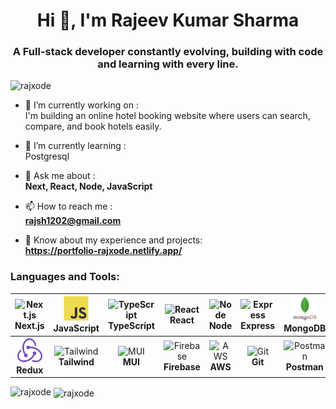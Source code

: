 <h1 align="center">Hi 👋, I'm Rajeev Kumar Sharma</h1>
<h3 align="center">A Full-stack developer constantly evolving, building with code and learning with every line.</h3>

<p align="left"> <img src="https://komarev.com/ghpvc/?username=rajxode&label=Profile%20views&color=0e75b6&style=flat" alt="rajxode" /> </p>

- 🔭 I’m currently working on :
  <br />
  I'm building an online hotel booking website where users can search, compare, and book hotels easily.

- 🌱 I’m currently learning :
  <br />
  Postgresql

- 💬 Ask me about :
  <br />
  **Next, React, Node, JavaScript**

- 📫 How to reach me :
  <br />
  **rajsh1202@gmail.com**

- 📄 Know about my experience and projects:
  <br />
  **https://portfolio-rajxode.netlify.app/**

<h3 align="left">Languages and Tools:</h3>

| <div align="center"> <img src="https://static-00.iconduck.com/assets.00/nextjs-icon-1024x1024-5et230l7.png" alt="Next.js" width="40" height="40"> <br> <strong>Next.js</strong> </div> | <div align="center"> <img src="https://raw.githubusercontent.com/devicons/devicon/master/icons/javascript/javascript-original.svg" alt="JavaScript" width="40" height="40"> <br> <strong>JavaScript</strong> </div> | <div align="center"> <img src="https://upload.wikimedia.org/wikipedia/commons/4/4c/Typescript_logo_2020.svg" alt="TypeScript" width="40" height="40"> <br> <strong>TypeScript</strong> </div> | <div align="center"> <img src="https://static-00.iconduck.com/assets.00/react-icon-2048x2048-o8k3ymqa.png" alt="React" width="40" height="40"> <br> <strong>React</strong> </div> | <div align="center"> <img src="https://w7.pngwing.com/pngs/452/24/png-transparent-js-logo-node-logos-and-brands-icon.png" alt="Node" width="40" height="40"> <br> <strong>Node</strong> </div> | <div align="center"> <img src="https://w7.pngwing.com/pngs/925/447/png-transparent-express-js-node-js-javascript-mongodb-node-js-text-trademark-logo.png" alt="Express" width="40" height="40"> <br> <strong>Express</strong> </div> | <div align="center"> <img src="https://raw.githubusercontent.com/devicons/devicon/master/icons/mongodb/mongodb-original-wordmark.svg" alt="MongoDB" width="40" height="40"> <br> <strong>MongoDB</strong> </div> |
|------------|------------|------------|------------|------------|------------|------------|
| <div align="center"> <img src="https://raw.githubusercontent.com/devicons/devicon/master/icons/redux/redux-original.svg" alt="Redux" width="40" height="40"> <br> <strong>Redux</strong> </div> | <div align="center"> <img src="https://www.vectorlogo.zone/logos/tailwindcss/tailwindcss-icon.svg" alt="Tailwind" width="40" height="40"> <br> <strong>Tailwind</strong> </div> | <div align="center"> <img src="https://encrypted-tbn0.gstatic.com/images?q=tbn:ANd9GcT24yngytUOIN7kNfMS6jqCw6D8l3rgAPJrwQ&s" alt="MUI" width="40" height="40"> <br> <strong>MUI</strong> </div> | <div align="center"> <img src="https://w7.pngwing.com/pngs/246/288/png-transparent-firebase-hd-logo-thumbnail.png" alt="Firebase" width="40" height="40"> <br> <strong>Firebase</strong> </div> | <div align="center"> <img src="https://encrypted-tbn0.gstatic.com/images?q=tbn:ANd9GcQWfwftCJar78X8Nc3XF7a1oumB_BIsoS41yQ&s" alt="AWS" width="40" height="40"> <br> <strong>AWS</strong> </div> | <div align="center"> <img src="https://git-scm.com/images/logos/logomark-orange@2x.png" alt="Git" width="40" height="40"> <br> <strong>Git</strong> </div> | <div align="center"> <img src="https://blog.postman.com/wp-content/uploads/2018/04/logo-mark-300x300.png" alt="Postman" width="40" height="40"> <br> <strong>Postman</strong> </div> | |

<p><img align="left" src="https://github-readme-stats.vercel.app/api/top-langs?username=rajxode&show_icons=true&locale=en&layout=compact" alt="rajxode" /></p>

<p>&nbsp;<img align="center" src="https://github-readme-stats.vercel.app/api?username=rajxode&show_icons=true&locale=en" alt="rajxode" /></p>
